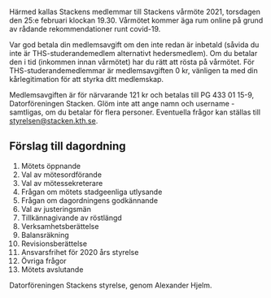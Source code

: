 <!-- 
.. title: Kallelse till vårmöte 2021
.. slug: varmote
.. date: 2021-02-11 21:21:21 CET
.. description: Kallelse till och dagordning för Stackens vårmöte 2021.
.. category: 2021
-->

Härmed kallas Stackens medlemmar till Stackens vårmöte 2021, torsdagen
den 25:e februari klockan 19.30. 
Vårmötet kommer äga rum online på grund av rådande rekommendationer
runt covid-19.

<!-- TEASER_END -->

Var god betala din medlemsavgift om den inte redan är inbetald (såvida
du inte är THS-studerandemedlem alternativt hedersmedlem). 
Om du betalar den i tid (inkommen innan vårmötet) har du rätt att
rösta på vårmötet.
För THS-studerandemedlemmar är medlemsavgiften 0 kr, vänligen ta med
din kårlegitimation för att styrka ditt medlemskap.

Medlemsavgiften är för närvarande 121 kr och betalas till PG 433 01 15-9, 
Datorföreningen Stacken.
Glöm inte att ange namn och username - samtligas, om du betalar för
flera personer.
Eventuella frågor kan ställas till styrelsen@stacken.kth.se.

## Förslag till dagordning

1. Mötets öppnande
2. Val av mötesordförande
3. Val av mötessekreterare
4. Frågan om mötets stadgeenliga utlysande
5. Frågan om dagordningens godkännande
6. Val av justeringsmän
7. Tillkännagivande av röstlängd
8. Verksamhetsberättelse
9. Balansräkning
10. Revisionsberättelse
11. Ansvarsfrihet för 2020 års styrelse
12. Övriga frågor
13. Mötets avslutande

Datorföreningen Stackens styrelse, genom Alexander Hjelm.
